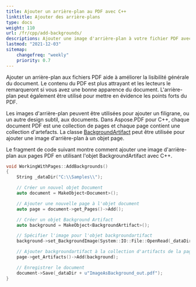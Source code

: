 ```yaml
---
title: Ajouter un arrière-plan au PDF avec C++
linktitle: Ajouter des arrière-plans
type: docs
weight: 110
url: /fr/cpp/add-backgrounds/
descriptions: Ajouter une image d'arrière-plan à votre fichier PDF avec C++. Utilisez l'objet BackgroundArtifact.
lastmod: "2021-12-03"
sitemap:
    changefreq: "weekly"
    priority: 0.7
---
```


Ajouter un arrière-plan aux fichiers PDF aide à améliorer la lisibilité générale du document. Le contenu du PDF est plus attrayant et les lecteurs le remarqueront si vous avez une bonne apparence du document. L'arrière-plan peut également être utilisé pour mettre en évidence les points forts du PDF.

Les images d'arrière-plan peuvent être utilisées pour ajouter un filigrane, ou un autre design subtil, aux documents. Dans Aspose.PDF pour С++, chaque document PDF est une collection de pages et chaque page contient une collection d'artefacts. La classe [BackgroundArtifact](https://reference.aspose.com/pdf/cpp/class/aspose.pdf.background_artifact) peut être utilisée pour ajouter une image d'arrière-plan à un objet page.

Le fragment de code suivant montre comment ajouter une image d'arrière-plan aux pages PDF en utilisant l'objet BackgroundArtifact avec C++.

```cpp
void WorkingWithPages::AddBackgrounds()
{
    String _dataDir("C:\\Samples\\");

    // Créer un nouvel objet Document
    auto document = MakeObject<Document>();

    // Ajouter une nouvelle page à l'objet document
    auto page = document->get_Pages()->Add();

    // Créer un objet Background Artifact
    auto background = MakeObject<BackgroundArtifact>();

    // Spécifier l'image pour l'objet backgroundartifact
    background->set_BackgroundImage(System::IO::File::OpenRead(_dataDir + u"background.png"));

    // Ajouter backgroundartifact à la collection d'artifacts de la page
    page->get_Artifacts()->Add(background);

    // Enregistrer le document
    document->Save(_dataDir + u"ImageAsBackground_out.pdf");
}
```